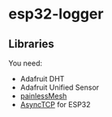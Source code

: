 # esp32-logger

## Libraries

You need:
 - Adafruit DHT
 - Adafruit Unified Sensor
 - [painlessMesh](https://gitlab.com/painlessMesh/painlessMesh)
 - [AsyncTCP](https://github.com/me-no-dev/AsyncTCP) for ESP32
